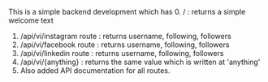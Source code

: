 This is a simple backend development which has 
0. / : returns a simple welcome text
1. /api/vi/instagram route : returns username, following, followers
2. /api/vi/facebook route : returns username, following, followers
3. /api/vi/linkedin route : returns username, following, followers
4. /api/vi/{anything} : returns the same value which is written at 'anything'
5. Also added API documentation for all routes.
